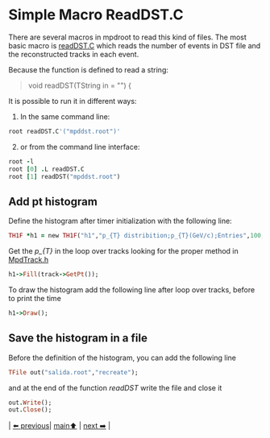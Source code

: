 # Simple Macro ReadDST.C

There are several macros in mpdroot to read this kind of files. The most basic macro is [readDST.C](https://git.jinr.ru/nica/mpdroot/-/blob/dev/macros/common/readDST.C) which reads the number of events in DST file and the reconstructed tracks in each event.

Because the function is defined to read a string:

> void readDST(TString in = "") {

It is possible to run it in different ways:

1. In the same command line:
```ruby
root readDST.C'("mpddst.root")'
```
2. or from the command line interface:
```ruby
root -l
root [0] .L readDST.C
root [1] readDST("mpddst.root")
```

## Add pt histogram

Define the histogram after timer initialization with the following line:
```ruby
TH1F *h1 = new TH1F("h1","p_{T} distribition;p_{T}(GeV/c);Entries",100,0,10);
```
Get the *p_{T}* in the loop over tracks looking for the proper method in [MpdTrack.h](https://git.jinr.ru/nica/mpdroot/-/blob/dev/core/mpdBase/MpdTrack.h)
```ruby
h1->Fill(track->GetPt());
```
To draw the histogram add the following line after loop over tracks, before to print the time
```ruby
h1->Draw();
```

## Save the histogram in a file

Before the definition of the histogram, you can add the following line 

```ruby
TFile out("salida.root","recreate");
```
and at the end of the function *readDST* write the file and close it
```ruby
out.Write();
out.Close();
```

| [:arrow_left: previous](../../README.md)| [main:arrow_up:](../../README.md) | [next :arrow_right:](../minidst/README.md) |



